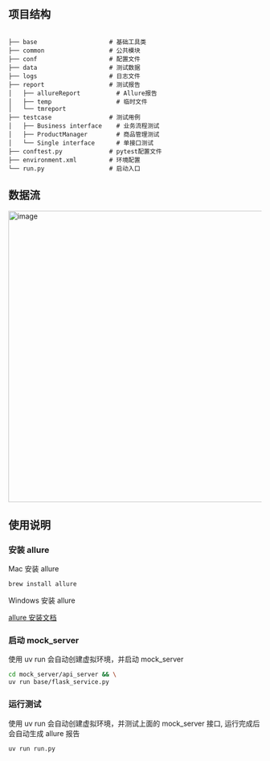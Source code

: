 ## 项目结构

```text

├── base                    # 基础工具类
├── common                  # 公共模块
├── conf                    # 配置文件
├── data                    # 测试数据
├── logs                    # 日志文件
├── report                  # 测试报告
│   ├── allureReport          # Allure报告
│   ├── temp                  # 临时文件
│   └── tmreport           
├── testcase                # 测试用例
│   ├── Business interface    # 业务流程测试
│   ├── ProductManager        # 商品管理测试
│   └── Single interface      # 单接口测试
├── conftest.py             # pytest配置文件
├── environment.xml         # 环境配置
└── run.py                  # 启动入口
```
## 数据流
<img width="580" alt="image" src="https://github.com/user-attachments/assets/b0e3ba19-ec0c-46b1-93a4-0c3741100171" />

## 使用说明

### 安装 allure

Mac 安装 allure

```bash
brew install allure
```

Windows 安装 allure

[allure 安装文档](https://allurereport.org/docs/install-for-windows/)

### 启动 mock_server

使用 uv run 会自动创建虚拟环境，并启动 mock_server

```bash
cd mock_server/api_server && \
uv run base/flask_service.py 
```

### 运行测试

使用 uv run 会自动创建虚拟环境，并测试上面的 mock_server 接口, 运行完成后会自动生成 allure 报告

```bash
uv run run.py
```
